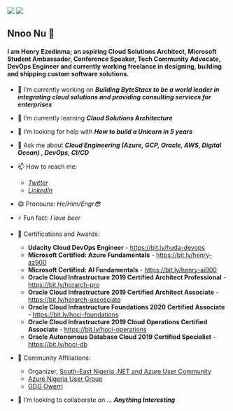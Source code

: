 <img src="https://github-readme-stats.vercel.app/api?username=code2exe&show_icons=true&hide_border=true&theme=radical" />  <img src="https://github-readme-stats.vercel.app/api/top-langs/?username=code2exe&show_icons=true&layout=compact&hide_border=true&theme=radical" />

## Nnoo Nu 👋

<!--
**code2exe/code2exe** is a ✨ _special_ ✨ repository because its `README.md` (this file) appears on your GitHub profile.
-->
#### I am Henry Ezedinma; an aspiring Cloud Solutions Architect, Microsoft Student Ambassador, Conference Speaker, Tech Community Advocate, DevOps Engineer and currently working freelance in designing, building and shipping custom software solutions.



- 🔭 I’m currently working on ***Building ByteStacx to be a world leader in integrating cloud solutions and providing consulting services for enterprises***

- 🌱 I’m currently learning ***Cloud Solutions Architecture***

- 🤔 I’m looking for help with ***How to build a Unicorn in 5 years***

- 💬 Ask me about ***Cloud Engineering (Azure, GCP, Oracle, AWS, Digital Ocean) , DevOps, CI/CD***

- 📫 How to reach me: 

     - *[Twitter](https://twitter.com/10xGeek)*
     - *[LinkedIn](https://linkedin.com/in/henryezed)*

- 😄 Pronouns: *He/Him/Engr😎*

- ⚡ Fun fact: *I love beer*

- 📜 Certifications and Awards: 

     - **Udacity Cloud DevOps Engineer** - https://bit.ly/huda-devops
     - **Microsoft Certified: Azure Fundamentals** - https://bit.ly/henry-az900
     - **Microsoft Certified: AI Fundamentals** - https://bit.ly/henry-ai900
     - **Oracle Cloud Infrastructure 2019 Certified Architect Professional** - https://bit.ly/horarch-pro
     - **Oracle Cloud Infrastructure 2019 Certified Architect Associate** - https://bit.ly/horarch-assosciate
     - **Oracle Cloud Infrastructure Foundations 2020 Certified Associate** - https://bit.ly/hoci-foundations
     - **Oracle Cloud Infrastructure 2019 Cloud Operations Certified Associate** - https://bit.ly/hoci-operations
     - **Oracle Autonomous Database Cloud 2019 Certified Specialist** - https://bit.ly/hoci-db
     

- 🥑 Community Affiliations:

     - Organizer, [South-East Nigeria .NET and Azure User Community](https://bit.ly/dotnetse) 
     - [Azure Nigeria User Group](http://meetu.ps/c/4tF5F/Ly0D8/d) 
     - [GDG Owerri](http://meetu.ps/c/4x8sd/Ly0D8/d)

- 👯 I’m looking to collaborate on ... ***Anything Interesting***

